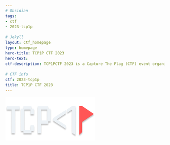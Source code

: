 ```yaml
---
# Obsidian
tags:
- ctf
- 2023-tcp1p

# Jekyll
layout: ctf_homepage
type: homepage
hero-title: TCP1P CTF 2023
hero-text:
ctf-description: TCP1PCTF 2023 is a Capture The Flag (CTF) event organized by the TCP1P community that will be hosted annually. This is the first international CTF event we will be holding.

# CTF info
ctf: 2023-tcp1p
title: TCP1P CTF 2023
---
```

![Logo](attachments/logo.png)